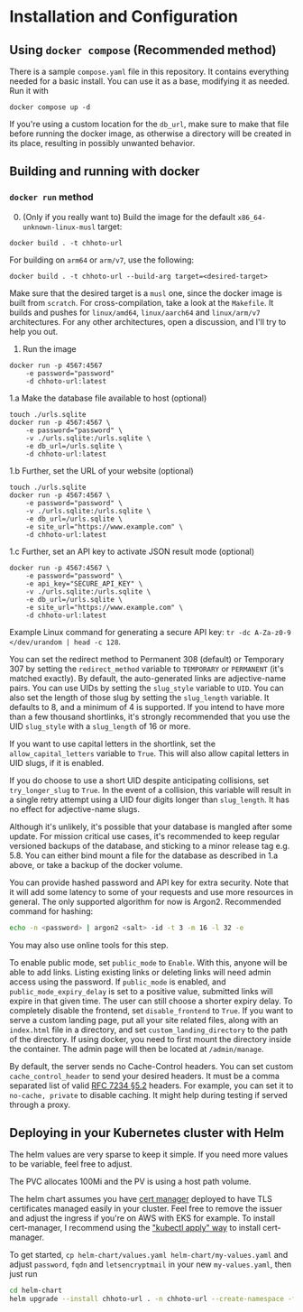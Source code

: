 # Installation and Configuration
## Using `docker compose` (Recommended method)
There is a sample `compose.yaml` file in this repository. It contains
everything needed for a basic install. You can use it as a base, modifying
it as needed. Run it with
```
docker compose up -d
```
If you're using a custom location for the `db_url`, make sure to make that file
before running the docker image, as otherwise a directory will be created in its
place, resulting in possibly unwanted behavior.

## Building and running with docker
### `docker run` method
0. (Only if you really want to) Build the image for the default `x86_64-unknown-linux-musl` target:
```
docker build . -t chhoto-url
```
For building on `arm64` or `arm/v7`, use the following:
```
docker build . -t chhoto-url --build-arg target=<desired-target>
```
Make sure that the desired target is a `musl` one, since the docker image is built from `scratch`.
For cross-compilation, take a look at the `Makefile`. It builds and pushes for `linux/amd64`, `linux/aarch64`
and `linux/arm/v7` architectures. For any other architectures, open a discussion, and I'll try to help you out.
1. Run the image
```
docker run -p 4567:4567
    -e password="password"
    -d chhoto-url:latest
```
1.a Make the database file available to host (optional)
```
touch ./urls.sqlite
docker run -p 4567:4567 \
    -e password="password" \
    -v ./urls.sqlite:/urls.sqlite \
    -e db_url=/urls.sqlite \
    -d chhoto-url:latest
```
1.b Further, set the URL of your website (optional)
```
touch ./urls.sqlite
docker run -p 4567:4567 \
    -e password="password" \
    -v ./urls.sqlite:/urls.sqlite \
    -e db_url=/urls.sqlite \
    -e site_url="https://www.example.com" \
    -d chhoto-url:latest
```
1.c Further, set an API key to activate JSON result mode (optional)

```
docker run -p 4567:4567 \
    -e password="password" \
    -e api_key="SECURE_API_KEY" \
    -v ./urls.sqlite:/urls.sqlite \
    -e db_url=/urls.sqlite \
    -e site_url="https://www.example.com" \
    -d chhoto-url:latest
```

Example Linux command for generating a secure API key: `tr -dc A-Za-z0-9 </dev/urandom | head -c 128`.

You can set the redirect method to Permanent 308 (default) or Temporary 307 by setting
the `redirect_method` variable to `TEMPORARY` or `PERMANENT` (it's matched exactly). By
default, the auto-generated links are adjective-name pairs. You can use UIDs by setting
the `slug_style` variable to `UID`. You can also set the length of those slug by setting
the `slug_length` variable. It defaults to 8, and a minimum of 4 is supported. If you 
intend to have more than a few thousand shortlinks, it's strongly recommended that you 
use the UID `slug_style` with a `slug_length` of 16 or more.

If you want to use capital letters in the shortlink, set the `allow_capital_letters` variable
to `True`. This will also allow capital letters in UID slugs, if it is enabled.

If you do choose to use a short UID despite anticipating collisions, set `try_longer_slug` to `True`. 
In the event of a collision, this variable will result in a single retry attempt using 
a UID four digits longer than `slug_length`. It has no effect for adjective-name slugs.

Although it's unlikely, it's possible that your database is mangled after some update. 
For mission critical use cases, it's recommended to keep regular versioned backups of 
the database, and sticking to a minor release tag e.g. 5.8. You can either bind mount a file
for the database as described in 1.a above, or take a backup of the docker volume.

You can provide hashed password and API key for extra security. Note that it will add some latency
to some of your requests and use more resources in general. The only supported algorithm for now is Argon2.
Recommended command for hashing:
```bash
echo -n <password> | argon2 <salt> -id -t 3 -m 16 -l 32 -e
```
You may also use online tools for this step.

To enable public mode, set `public_mode` to `Enable`. With this, anyone will be able to add 
links. Listing existing links or deleting links will need admin access using the password. If
`public_mode` is enabled, and `public_mode_expiry_delay` is set to a positive value, submitted links
will expire in that given time. The user can still choose a shorter expiry delay.
To completely disable the frontend, set `disable_frontend` to `True`. If you want to serve a custom
landing page, put all your site related files, along with an `index.html` file in a directory, and
set `custom_landing_directory` to the path of the directory. If using docker, you need to first
mount the directory inside the container. The admin page will then be located at `/admin/manage`.

By default, the server sends no Cache-Control headers. You can set custom `cache_control_header` 
to send your desired headers. It must be a comma separated list of valid 
[RFC 7234 §5.2](https://datatracker.ietf.org/doc/html/rfc7234#section-5.2) headers. For example,
you can set it to `no-cache, private` to disable caching. It might help during testing if
served through a proxy.

## Deploying in your Kubernetes cluster with Helm
The helm values are very sparse to keep it simple. If you need more values to be variable, feel free to adjust.

The PVC allocates 100Mi and the PV is using a host path volume.

The helm chart assumes you have [cert manager](https://github.com/jetstack/cert-manager) deployed to have TLS 
certificates managed easily in your cluster. Feel free to remove the issuer and adjust the ingress if you're on 
AWS with EKS for example. To install cert-manager, I recommend using the
["kubectl apply" way](https://cert-manager.io/docs/installation/kubectl/) to install cert-manager.

To get started, `cp helm-chart/values.yaml helm-chart/my-values.yaml` and adjust `password`, `fqdn`
and `letsencryptmail` in your new `my-values.yaml`, then just run
``` bash
cd helm-chart
helm upgrade --install chhoto-url . -n chhoto-url --create-namespace -f my-values.yaml
```

